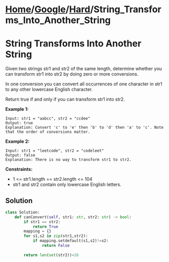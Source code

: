 # [Home](./../..)/[Google](./..)/[Hard](./)/String_Transforms_Into_Another_String
<h1>String Transforms Into Another String</h1>

<p>
Given two strings str1 and str2 of the same length, determine whether you can transform str1 into str2 by doing zero or more conversions.
</p>
<p>
In one conversion you can convert all occurrences of one character in str1 to any other lowercase English character.
</p>
<p>
Return true if and only if you can transform str1 into str2.
</p>

<b>Example 1:</b>

    Input: str1 = "aabcc", str2 = "ccdee"
    Output: true
    Explanation: Convert 'c' to 'e' then 'b' to 'd' then 'a' to 'c'. Note that the order of conversions matter.

<b>Example 2:</b>

    Input: str1 = "leetcode", str2 = "codeleet"
    Output: false
    Explanation: There is no way to transform str1 to str2.
<b>Constraints:</b>

- 1 <= str1.length == str2.length <= 104
- str1 and str2 contain only lowercase English letters.

<h2>Solution</h2>

```python
class Solution:
    def canConvert(self, str1: str, str2: str) -> bool:
        if str1 == str2:
            return True
        mapping = {}
        for s1,s2 in zip(str1,str2):
            if mapping.setdefault(s1,s2)!=s2:
                return False
        
        return len(set(str2))<26
```
